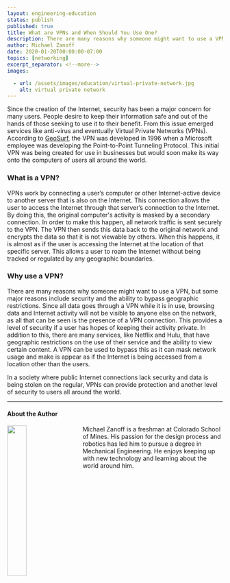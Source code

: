 ```yaml
---
layout: engineering-education
status: publish
published: true
title: What are VPNs and When Should You Use One?
description: There are many reasons why someone might want to use a VPN, but some major reasons include security and the ability to bypass geographic restrictions.
author: Michael Zanoff
date: 2020-01-20T00:00:00-07:00
topics: [networking]
excerpt_separator: <!--more-->
images:

  - url: /assets/images/education/virtual-private-network.jpg
    alt: virtual private network
---
```

Since the creation of the Internet, security has been a major concern for many users. People desire to keep their information safe and out of the hands of those seeking to use it to their benefit. From this issue emerged services like anti-virus and eventually Virtual Private Networks (VPNs). According to [GeoSurf](https://www.geosurf.com/blog/history-of-vpn-the-quest-for-a-better-internet/), the VPN was developed in 1996 when a Microsoft employee was developing the Point-to-Point Tunneling Protocol. This initial VPN was being created for use in businesses but would soon make its way onto the computers of users all around the world.
<!--more-->

### What is a VPN?
VPNs work by connecting a user’s computer or other Internet-active device to another server that is also on the Internet. This connection allows the user to access the Internet through that server’s connection to the Internet. By doing this, the original computer's activity is masked by a secondary connection. In order to make this happen, all network traffic is sent securely to the VPN. The VPN then sends this data back to the original network and encrypts the data so that it is not viewable by others. When this happens, it is almost as if the user is accessing the Internet at the location of that specific server. This allows a user to roam the Internet without being tracked or regulated by any geographic boundaries.

### Why use a VPN?
There are many reasons why someone might want to use a VPN, but some major reasons include security and the ability to bypass geographic restrictions. Since all data goes through a VPN while it is in use, browsing data and Internet activity will not be visible to anyone else on the network, as all that can be seen is the presence of a VPN connection. This provides a level of security if a user has hopes of keeping their activity private. In addition to this, there are many services, like Netflix and Hulu, that have geographic restrictions on the use of their service and the ability to view certain content. A VPN can be used to bypass this as it can mask network usage and make is appear as if the Internet is being accessed from a location other than the users.

In a society where public Internet connections lack security and data is being stolen on the regular, VPNs can provide protection and another level of security to users all around the world.

---

#### About the Author
<img style="float: left; padding-right: 5%; margin-bottom: 10px; width:30%;" src="/assets/images/education/authors/michael-zanoff.jpeg">Michael Zanoff is a freshman at Colorado School of Mines. His passion for the design process and robotics has led him to pursue a degree in Mechanical Engineering. He enjoys keeping up with new technology and learning about the world around him.
